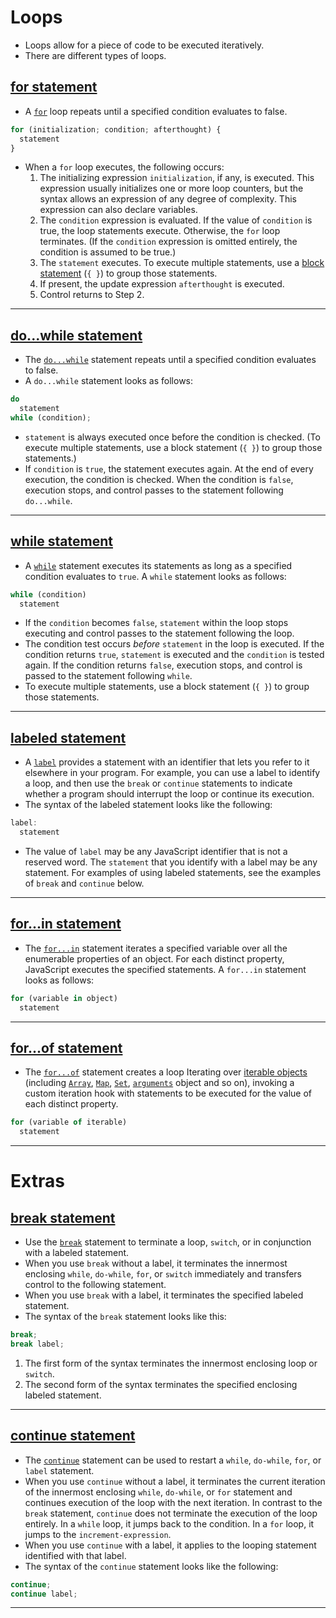 # Loops
- Loops allow for a piece of code to be executed iteratively.
- There are different types of loops.
## [for statement](https://developer.mozilla.org/en-US/docs/Web/JavaScript/Guide/Loops_and_iteration#for_statement)
- A [`for`](https://developer.mozilla.org/en-US/docs/Web/JavaScript/Reference/Statements/for) loop repeats until a specified condition evaluates to false.
```js
for (initialization; condition; afterthought) {
  statement
}
```
- When a `for` loop executes, the following occurs:
	1. The initializing expression `initialization`, if any, is executed. This expression usually initializes one or more loop counters, but the syntax allows an expression of any degree of complexity. This expression can also declare variables.
	2. The `condition` expression is evaluated. If the value of `condition` is true, the loop statements execute. Otherwise, the `for` loop terminates. (If the `condition` expression is omitted entirely, the condition is assumed to be true.)
	3. The `statement` executes. To execute multiple statements, use a [block statement](https://developer.mozilla.org/en-US/docs/Web/JavaScript/Reference/Statements/block) (`{ }`) to group those statements.
	4. If present, the update expression `afterthought` is executed.
	5. Control returns to Step 2.
---
## [do...while statement](https://developer.mozilla.org/en-US/docs/Web/JavaScript/Guide/Loops_and_iteration#do...while_statement)

- The [`do...while`](https://developer.mozilla.org/en-US/docs/Web/JavaScript/Reference/Statements/do...while) statement repeats until a specified condition evaluates to false.
- A `do...while` statement looks as follows:

```js
do
  statement
while (condition);
```

- `statement` is always executed once before the condition is checked. (To execute multiple statements, use a block statement (`{ }`) to group those statements.)
- If `condition` is `true`, the statement executes again. At the end of every execution, the condition is checked. When the condition is `false`, execution stops, and control passes to the statement following `do...while`.
---
## [while statement](https://developer.mozilla.org/en-US/docs/Web/JavaScript/Guide/Loops_and_iteration#while_statement)

- A [`while`](https://developer.mozilla.org/en-US/docs/Web/JavaScript/Reference/Statements/while) statement executes its statements as long as a specified condition evaluates to `true`. A `while` statement looks as follows:

```js
while (condition)
  statement
```

- If the `condition` becomes `false`, `statement` within the loop stops executing and control passes to the statement following the loop.
- The condition test occurs _before_ `statement` in the loop is executed. If the condition returns `true`, `statement` is executed and the `condition` is tested again. If the condition returns `false`, execution stops, and control is passed to the statement following `while`.
- To execute multiple statements, use a block statement (`{ }`) to group those statements.
---
## [labeled statement](https://developer.mozilla.org/en-US/docs/Web/JavaScript/Guide/Loops_and_iteration#labeled_statement)

- A [`label`](https://developer.mozilla.org/en-US/docs/Web/JavaScript/Reference/Statements/label) provides a statement with an identifier that lets you refer to it elsewhere in your program. For example, you can use a label to identify a loop, and then use the `break` or `continue` statements to indicate whether a program should interrupt the loop or continue its execution.
- The syntax of the labeled statement looks like the following:

```js
label:
  statement
```

- The value of `label` may be any JavaScript identifier that is not a reserved word. The `statement` that you identify with a label may be any statement. For examples of using labeled statements, see the examples of `break` and `continue` below.
---
## [for...in statement](https://developer.mozilla.org/en-US/docs/Web/JavaScript/Guide/Loops_and_iteration#for...in_statement)

- The [`for...in`](https://developer.mozilla.org/en-US/docs/Web/JavaScript/Reference/Statements/for...in) statement iterates a specified variable over all the enumerable properties of an object. For each distinct property, JavaScript executes the specified statements. A `for...in` statement looks as follows:

```js
for (variable in object)
  statement
```
---
## [for...of statement](https://developer.mozilla.org/en-US/docs/Web/JavaScript/Guide/Loops_and_iteration#for...of_statement)

- The [`for...of`](https://developer.mozilla.org/en-US/docs/Web/JavaScript/Reference/Statements/for...of) statement creates a loop Iterating over [iterable objects](https://developer.mozilla.org/en-US/docs/Web/JavaScript/Reference/Iteration_protocols) (including [`Array`](https://developer.mozilla.org/en-US/docs/Web/JavaScript/Reference/Global_Objects/Array), [`Map`](https://developer.mozilla.org/en-US/docs/Web/JavaScript/Reference/Global_Objects/Map), [`Set`](https://developer.mozilla.org/en-US/docs/Web/JavaScript/Reference/Global_Objects/Set), [`arguments`](https://developer.mozilla.org/en-US/docs/Web/JavaScript/Reference/Functions/arguments) object and so on), invoking a custom iteration hook with statements to be executed for the value of each distinct property.

```js
for (variable of iterable)
  statement
```
---
# Extras
## [break statement](https://developer.mozilla.org/en-US/docs/Web/JavaScript/Guide/Loops_and_iteration#break_statement)

- Use the [`break`](https://developer.mozilla.org/en-US/docs/Web/JavaScript/Reference/Statements/break) statement to terminate a loop, `switch`, or in conjunction with a labeled statement.
- When you use `break` without a label, it terminates the innermost enclosing `while`, `do-while`, `for`, or `switch` immediately and transfers control to the following statement.
- When you use `break` with a label, it terminates the specified labeled statement.
- The syntax of the `break` statement looks like this:

```js
break;
break label;
```

1. The first form of the syntax terminates the innermost enclosing loop or `switch`.
2. The second form of the syntax terminates the specified enclosing labeled statement.
---
## [continue statement](https://developer.mozilla.org/en-US/docs/Web/JavaScript/Guide/Loops_and_iteration#continue_statement)

- The [`continue`](https://developer.mozilla.org/en-US/docs/Web/JavaScript/Reference/Statements/continue) statement can be used to restart a `while`, `do-while`, `for`, or `label` statement.
- When you use `continue` without a label, it terminates the current iteration of the innermost enclosing `while`, `do-while`, or `for` statement and continues execution of the loop with the next iteration. In contrast to the `break` statement, `continue` does not terminate the execution of the loop entirely. In a `while` loop, it jumps back to the condition. In a `for` loop, it jumps to the `increment-expression`.
- When you use `continue` with a label, it applies to the looping statement identified with that label.
- The syntax of the `continue` statement looks like the following:

```js
continue;
continue label;
```
---
